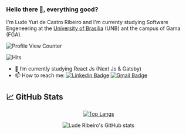 ### Hello there 👋, everything good?

I'm Lude Yuri de Castro Ribeiro and I'm currenty studying Software Engeneering at the <a style="text-decoration:color;" href="http://www.unb.br">University of Brasilia</a> (UNB) ant the campus of Gama (FGA).

![Profile View Counter](https://komarev.com/ghpvc/?username=luderibeiro)

![Hits](https://hitcounter.pythonanywhere.com/count/tag.svg?url=https://github.com/luderibeiro)

<!--**luderibeiro/luderibeiro** is a ✨ _special_ ✨ repository because its `README.md` (this file) appears on your GitHub profile.-->
- 🔭 I’m currently studying React Js (Next Js & Gatsby)
- 📫 How to reach me: [![Linkedin Badge](https://img.shields.io/badge/-luderibeiro-blue?style=flat-square&logo=Linkedin&logoColor=white&link=https://https://www.linkedin.com/in/luderibeiro/)](https://www.linkedin.com/in/luderibeiro/) [![Gmail Badge](https://img.shields.io/badge/-ludeyuri07@gmail.com-c14438?style=flat-square&logo=Gmail&logoColor=white&link=mailto:ludeyuri07@gmail.com)](mailto:ludeyuri07@gmail.com)

## 📈 GitHub Stats
<div align="center">

[![Top Langs](https://github-readme-stats.vercel.app/api/top-langs/?username=luderibeiro&layout=compact&theme=tokyonight)](https://github.com/luderibeiro/github-readme-stats)

![Lude Ribeiro's GitHub stats](https://github-readme-stats.vercel.app/api?username=luderibeiro&show_icons=true&theme=tokyonight)

</div>
